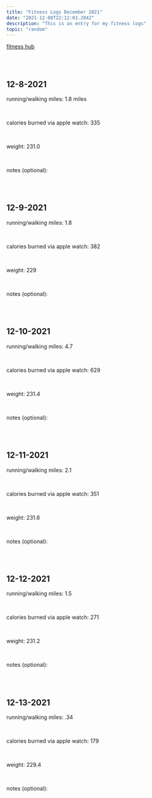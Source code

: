 ```yaml
---
title: "Fitness Logs December 2021"
date: "2021-12-08T22:12:03.284Z"
description: "This is an entry for my fitness logs"
topic: "random"
---
```


[fitness hub](https://bpp.dev/articles/random/fitness-hub)

<br>
<br>

## 12-8-2021

running/walking miles: 1.8 miles

<br>

calories burned via apple watch: 335

<br>

weight: 231.0

<br>

notes (optional):

<br>

<br>

## 12-9-2021

running/walking miles: 1.8

<br>

calories burned via apple watch: 382

<br>

weight: 229

<br>

notes (optional):

<br>

<br>

## 12-10-2021

running/walking miles: 4.7

<br>

calories burned via apple watch: 629

<br>

weight: 231.4

<br>

notes (optional):

<br>

<br>

## 12-11-2021

running/walking miles: 2.1

<br>

calories burned via apple watch: 351

<br>

weight: 231.6

<br>

notes (optional):

<br>

<br>

## 12-12-2021

running/walking miles: 1.5

<br>

calories burned via apple watch: 271

<br>

weight: 231.2

<br>

notes (optional):

<br>

<br>

## 12-13-2021

running/walking miles: .34

<br>

calories burned via apple watch: 179

<br>

weight: 229.4

<br>

notes (optional):

<br>

<br>
